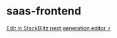 # saas-frontend

[Edit in StackBlitz next generation editor ⚡️](https://stackblitz.com/~/github.com/reaganstock/saas-frontend)